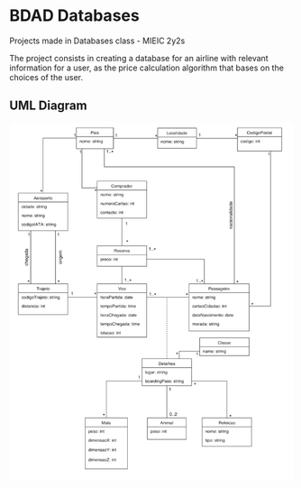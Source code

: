 # BDAD Databases
Projects made in Databases class - MIEIC 2y2s 


The project consists in creating a database for an airline with relevant information for a user, as the price calculation algorithm that bases on the choices of the user.

## UML Diagram
![](Images/uml_diagram.png)


